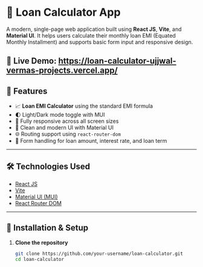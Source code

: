 # 🧮 Loan Calculator App

A modern, single-page web application built using **React JS**, **Vite**, and **Material UI**. It helps users calculate their monthly loan EMI (Equated Monthly Installment) and supports basic form input and responsive design.

🚀 **Live Demo**: https://loan-calculator-ujjwal-vermas-projects.vercel.app/
---

## 📌 Features

- 📈 **Loan EMI Calculator** using the standard EMI formula
- 🌓 Light/Dark mode toggle with MUI
- 📱 Fully responsive across all screen sizes
- 🎨 Clean and modern UI with Material UI
- 🌐 Routing support using `react-router-dom`
- 🧮 Form handling for loan amount, interest rate, and loan term

---

## 🛠️ Technologies Used

- [React JS](https://reactjs.org/)
- [Vite](https://vitejs.dev/)
- [Material UI (MUI)](https://mui.com/)
- [React Router DOM](https://reactrouter.com/)

---

## 🔧 Installation & Setup

1. **Clone the repository**  
   ```bash
   git clone https://github.com/your-username/loan-calculator.git
   cd loan-calculator
